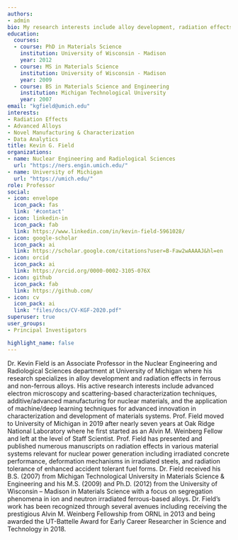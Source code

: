 ```yaml
---
authors:
- admin
bio: My research interests include alloy development, radiation effects, advanced characterization, and data analytics
education:
  courses:
  - course: PhD in Materials Science
    institution: University of Wisconsin - Madison
    year: 2012
  - course: MS in Materials Science
    institution: University of Wisconsin - Madison
    year: 2009
  - course: BS in Materials Science and Engineering
    institution: Michigan Technological University
    year: 2007
email: "kgfield@umich.edu"
interests:
- Radiation Effects
- Advanced Alloys
- Novel Manufacturing & Characterization
- Data Analytics
title: Kevin G. Field
organizations:
- name: Nuclear Engineering and Radiological Sciences
  url: "https://ners.engin.umich.edu/"
- name: University of Michigan
  url: "https://umich.edu/"
role: Professor
social:
- icon: envelope
  icon_pack: fas
  link: '#contact'
- icon: linkedin-in
  icon_pack: fab
  link: https://www.linkedin.com/in/kevin-field-5961028/
- icon: google-scholar
  icon_pack: ai
  link: https://scholar.google.com/citations?user=B-Faw2wAAAAJ&hl=en
- icon: orcid
  icon_pack: ai
  link: https://orcid.org/0000-0002-3105-076X
- icon: github
  icon_pack: fab
  link: https://github.com/
- icon: cv
  icon_pack: ai
  link: "files/docs/CV-KGF-2020.pdf"
superuser: true
user_groups:
- Principal Investigators

highlight_name: false
---
```


Dr. Kevin Field is an Associate Professor in the Nuclear Engineering and Radiological Sciences department at University of Michigan where his research specializes in alloy development and radiation effects in ferrous and non-ferrous alloys. His active research interests include advanced electron microscopy and scattering-based characterization techniques, additive/advanced manufacturing for nuclear materials, and the application of machine/deep learning techniques for advanced innovation in characterization and development of materials systems. Prof. Field moved to University of Michigan in 2019 after nearly seven years at Oak Ridge National Laboratory where he first started as an Alvin M. Weinberg Fellow and left at the level of Staff Scientist. Prof. Field has presented and published numerous manuscripts on radiation effects in various material systems relevant for nuclear power generation including irradiated concrete performance, deformation mechanisms in irradiated steels, and radiation tolerance of enhanced accident tolerant fuel forms. Dr. Field received his B.S. (2007) from Michigan Technological University in Materials Science & Engineering and his M.S. (2009) and Ph.D. (2012) from the University of Wisconsin – Madison in Materials Science with a focus on segregation phenomena in ion and neutron irradiated ferrous-based alloys. Dr. Field’s work has been recognized through several avenues including receiving the prestigious Alvin M. Weinberg Fellowship from ORNL in 2013 and being awarded the UT-Battelle Award for Early Career Researcher in Science and Technology in 2018. 
